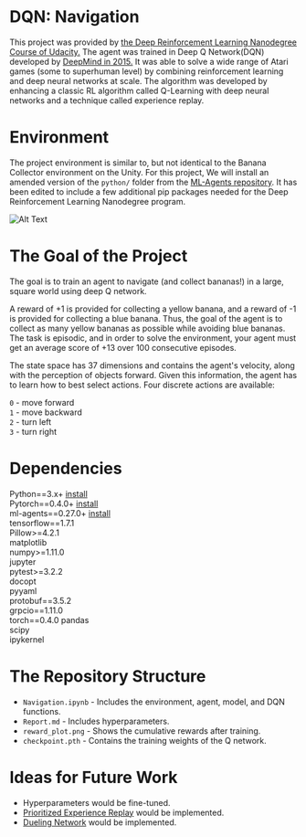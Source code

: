 # DQN: Navigation
This project was provided by [the Deep Reinforcement Learning Nanodegree Course of Udacity.](https://www.udacity.com/course/deep-reinforcement-learning-nanodegree--nd893) The agent was trained in Deep Q Network(DQN) developed by [DeepMind in 2015.](https://storage.googleapis.com/deepmind-media/dqn/DQNNaturePaper.pdf) It was able to solve a wide range of Atari games (some to superhuman level) by combining reinforcement learning and deep neural networks at scale. The algorithm was developed by enhancing a classic RL algorithm called Q-Learning with deep neural networks and a technique called experience replay.

# Environment
The project environment is similar to, but not identical to the Banana Collector environment on the Unity. For this project, We will install an amended version of the `python/` folder from the [ML-Agents repository](https://github.com/Unity-Technologies/ml-agents).  It has been edited to include a few additional pip packages needed for the Deep Reinforcement Learning Nanodegree program.<br/>

![Alt Text](https://video.udacity-data.com/topher/2018/June/5b1ab4b0_banana/banana.gif)

# The Goal of the Project
The goal is to train an agent to navigate (and collect bananas!) in a large, square world using deep Q network. 

A reward of +1 is provided for collecting a yellow banana, and a reward of -1 is provided for collecting a blue banana. Thus, the goal of the agent is to collect as many yellow bananas as possible while avoiding blue bananas. The task is episodic, and in order to solve the environment, your agent must get an average score of +13 over 100 consecutive episodes.

The state space has 37 dimensions and contains the agent's velocity, along with the perception of objects forward. Given this information, the agent has to learn how to best select actions. Four discrete actions are available:

``0`` - move forward <br/>
``1`` - move backward <br/>
``2`` - turn left <br/>
``3`` - turn right <br/>

# Dependencies
Python==3.x+ [install](https://www.python.org/downloads/) <br/> 
Pytorch==0.4.0+ [install](https://pytorch.org/get-started/locally/) <br/>
ml-agents==0.27.0+ [install](https://pypi.org/project/mlagents/)<br/>
tensorflow==1.7.1 <br/>
Pillow>=4.2.1 <br/>
matplotlib <br/>
numpy>=1.11.0 <br/>
jupyter <br/>
pytest>=3.2.2 <br/>
docopt <br/>
pyyaml <br/>
protobuf==3.5.2 <br/>
grpcio==1.11.0 <br/>
torch==0.4.0
pandas<br/>
scipy<br/>
ipykernel<br/>

# The Repository Structure
* ``Navigation.ipynb`` - Includes the environment, agent, model, and DQN functions.<br/>
* ``Report.md`` - Includes hyperparameters.<br/>
* ``reward_plot.png`` - Shows the cumulative rewards after training.<br/>
* ``checkpoint.pth`` - Contains the training weights of the Q network.<br/>

# Ideas for Future Work
* Hyperparameters would be fine-tuned.
* [Prioritized Experience Replay](https://arxiv.org/abs/1511.05952) would be implemented. 
* [Dueling Network](https://arxiv.org/pdf/1511.06581.pdf) would be implemented. 
